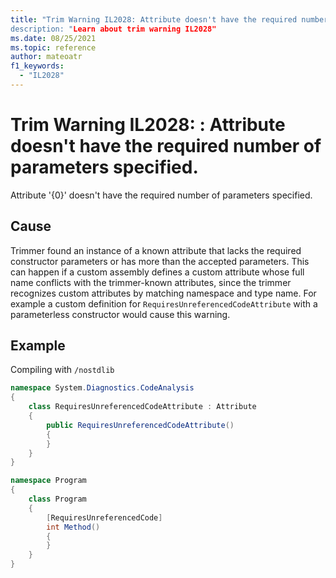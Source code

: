 ```yaml
---
title: "Trim Warning IL2028: Attribute doesn't have the required number of parameters specified.
description: "Learn about trim warning IL2028"
ms.date: 08/25/2021
ms.topic: reference
author: mateoatr
f1_keywords:
  - "IL2028"
---
```

# Trim Warning IL2028: : Attribute doesn't have the required number of parameters specified.

Attribute '{0}' doesn't have the required number of parameters specified.

## Cause

Trimmer found an instance of a known attribute that lacks the required constructor
parameters or has more than the accepted parameters. This can happen if a custom assembly
defines a custom attribute whose full name conflicts with the trimmer-known attributes,
since the trimmer recognizes custom attributes by matching namespace and type name.
For example a custom definition for `RequiresUnreferencedCodeAttribute` with a
parameterless constructor would cause this warning.

## Example

Compiling with `/nostdlib`

```C#
namespace System.Diagnostics.CodeAnalysis
{
    class RequiresUnreferencedCodeAttribute : Attribute
    {
        public RequiresUnreferencedCodeAttribute()
        {
        }
    }
}

namespace Program
{
    class Program
    {
        [RequiresUnreferencedCode]
        int Method()
        {
        }
    }
}
```
